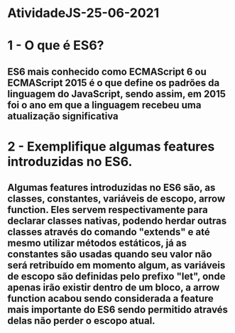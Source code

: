 # AtividadeJS-25-06-2021

# 1 - O que é ES6?
## ES6 mais conhecido como ECMAScript 6 ou ECMAScript 2015 é o que define os padrões da linguagem do JavaScript, sendo assim, em 2015 foi o ano em que a linguagem recebeu uma atualização significativa

# 2 - Exemplifique algumas features introduzidas no ES6.
## Algumas features introduzidas no ES6 são, as classes, constantes, variáveis de escopo, arrow function. Eles servem respectivamente para declarar classes nativas, podendo herdar outras classes através do comando "extends" e até mesmo utilizar métodos estáticos, já as constantes são usadas quando seu valor não será retribuído em momento algum, as variáveis de escopo são definidas pelo prefixo "let", onde apenas irão existir dentro de um bloco, a arrow function acabou sendo considerada a feature mais importante do ES6 sendo permitido através delas não perder o escopo atual.